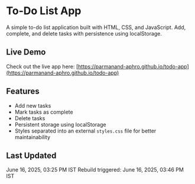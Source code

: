 # To-Do List App
A simple to-do list application built with HTML, CSS, and JavaScript. Add, complete, and delete tasks with persistence using localStorage.

## Live Demo
Check out the live app here: [https://parmanand-aphro.github.io/todo-app](https://parmanand-aphro.github.io/todo-app)

## Features
- Add new tasks
- Mark tasks as complete
- Delete tasks
- Persistent storage using localStorage
- Styles separated into an external `styles.css` file for better maintainability

## Last Updated
June 16, 2025, 03:25 PM IST
Rebuild triggered: June 16, 2025, 03:46 PM IST
